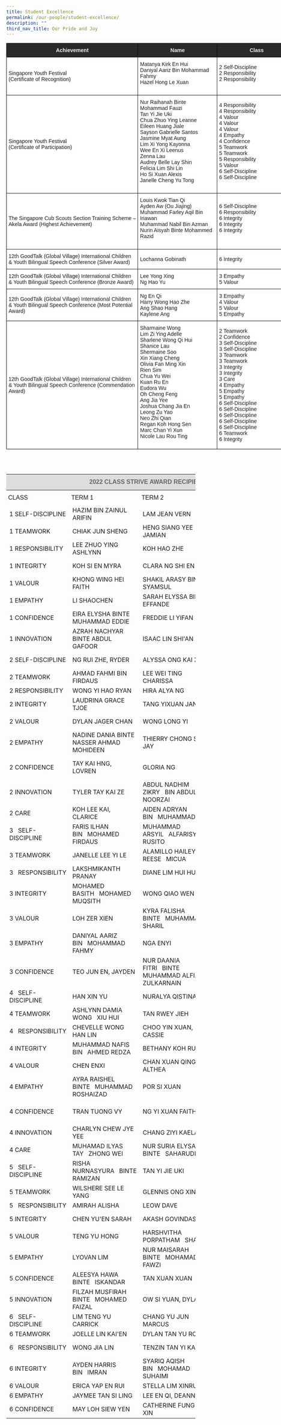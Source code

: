 ```yaml
---
title: Student Excellence
permalink: /our-people/student-excellence/
description: ""
third_nav_title: Our Pride and Joy
---
```

<table style="border-collapse:collapse;border-spacing:0;table-layout: fixed; width: 773px" class="tg"><colgroup><col style="width: 351px"><col style="width: 211px"><col style="width: 211px"></colgroup>
   <thead>
      <tr>
         <th style="background-color:#2A2A2A;border-color:black;border-style:solid;border-width:1px;color:#EEE;font-family:Arial, sans-serif;font-size:14px;font-weight:bold;overflow:hidden;padding:10px 5px;text-align:center;vertical-align:middle;word-break:normal"><span style="color:#EEE;background-color:#2A2A2A">Achievement</span></th><th style="background-color:#2A2A2A;border-color:black;border-style:solid;border-width:1px;color:#EEE;font-family:Arial, sans-serif;font-size:14px;font-weight:bold;overflow:hidden;padding:10px 5px;text-align:center;vertical-align:middle;word-break:normal"><span style="color:#EEE;background-color:#2A2A2A">Name</span></th>
         <th style="background-color:#2A2A2A;border-color:black;border-style:solid;border-width:1px;color:#EEE;font-family:Arial, sans-serif;font-size:14px;font-weight:bold;overflow:hidden;padding:10px 5px;text-align:center;vertical-align:middle;word-break:normal"><span style="color:#EEE;background-color:#2A2A2A">Class</span></th>
      </tr>
   </thead>
   <tbody>
      <tr>
         <td style="background-color:#FFF;border-color:black;border-style:solid;border-width:1px;font-family:Arial, sans-serif;font-size:14px;overflow:hidden;padding:10px 5px;text-align:left;vertical-align:middle;word-break:normal">Singapore Youth Festival<br>(Certificate of Recognition)<br></td>
         <td style="background-color:#FFF;border-color:black;border-style:solid;border-width:1px;font-family:Arial, sans-serif;font-size:14px;overflow:hidden;padding:10px 5px;text-align:left;vertical-align:middle;word-break:normal">Matanya Kirk En Hui<br>Daniyal Aariz Bin Mohammad Fahmy<br>Hazel Hong Le Xuan<br><br></td>
         <td style="background-color:#FFF;border-color:black;border-style:solid;border-width:1px;font-family:Arial, sans-serif;font-size:14px;overflow:hidden;padding:10px 5px;text-align:left;vertical-align:middle;word-break:normal">2 Self-Discipline<br>2 Responsibility<br>2 Responsibility<br><br></td>
      </tr>
      <tr>
         <td style="background-color:#FFF;border-color:black;border-style:solid;border-width:1px;font-family:Arial, sans-serif;font-size:14px;overflow:hidden;padding:10px 5px;text-align:left;vertical-align:middle;word-break:normal">Singapore Youth Festival<br>(Certificate of Participation)<br></td>
         <td style="background-color:#FFF;border-color:black;border-style:solid;border-width:1px;font-family:Arial, sans-serif;font-size:14px;overflow:hidden;padding:10px 5px;text-align:left;vertical-align:middle;word-break:normal">Nur Raihanah Binte Mohammad Fauzi<br>Tan Yi Jie Uki<br>Chua Zhuo Ying Leanne<br>Eileen Huang Jiale<br>Sayson Gabrielle Santos<br>Jasmine Myat Aung<br>Lim Xi Yong Kayonna<br>Wee En Xi Leenus<br>Zenna Lau<br>Audrey Belle Lay Shin<br>Felicia Lim Shi Lin<br>Ho Si Xuan Alexis<br>Janelle Cheng Yu Tong<br><br></td>
         <td style="background-color:#FFF;border-color:black;border-style:solid;border-width:1px;font-family:Arial, sans-serif;font-size:14px;overflow:hidden;padding:10px 5px;text-align:left;vertical-align:middle;word-break:normal">4 Responsibility<br>4 Responsibility<br>4 Valour<br>4 Valour<br>4 Valour<br>4 Empathy<br>4 Confidence<br>5 Teamwork<br>5 Teamwork<br>5 Responsibility<br>5 Valour<br>6 Self-Discipline<br>6 Self-Discipline<br><br></td>
      </tr>
      <tr>
         <td style="background-color:#FFF;border-color:black;border-style:solid;border-width:1px;font-family:Arial, sans-serif;font-size:14px;overflow:hidden;padding:10px 5px;text-align:left;vertical-align:middle;word-break:normal">The Singapore Cub Scouts Section Training Scheme – Akela Award (Highest Achievement)</td>
         <td style="background-color:#FFF;border-color:black;border-style:solid;border-width:1px;font-family:Arial, sans-serif;font-size:14px;overflow:hidden;padding:10px 5px;text-align:left;vertical-align:middle;word-break:normal">Louis Kwok Tian Qi<br>Ayden Aw (Ou Jiajing)<br>Muhammad Farley Aqil Bin Iriawan<br>Muhammad Nabil Bin Azman<br>Nurin Aisyah Binte Mohammed Razid<br><br></td>
         <td style="background-color:#FFF;border-color:black;border-style:solid;border-width:1px;font-family:Arial, sans-serif;font-size:14px;overflow:hidden;padding:10px 5px;text-align:left;vertical-align:middle;word-break:normal">6 Self-Discipline<br>6 Responsibility<br>6 Integrity<br>6 Integrity<br>6 Integrity<br><br></td>
      </tr>
      <tr>
         <td style="background-color:#FFF;border-color:black;border-style:solid;border-width:1px;font-family:Arial, sans-serif;font-size:14px;overflow:hidden;padding:10px 5px;text-align:left;vertical-align:middle;word-break:normal">12th GoodTalk (Global Village) International Children &amp; Youth Bilingual Speech Conference (Silver Award)</td>
         <td style="background-color:#FFF;border-color:black;border-style:solid;border-width:1px;font-family:Arial, sans-serif;font-size:14px;overflow:hidden;padding:10px 5px;text-align:left;vertical-align:middle;word-break:normal">Lochanna Gobinath<br></td>
         <td style="background-color:#FFF;border-color:black;border-style:solid;border-width:1px;font-family:Arial, sans-serif;font-size:14px;overflow:hidden;padding:10px 5px;text-align:left;vertical-align:middle;word-break:normal"> 6 Integrity</td>
      </tr>
      <tr>
         <td style="background-color:#FFF;border-color:black;border-style:solid;border-width:1px;font-family:Arial, sans-serif;font-size:14px;overflow:hidden;padding:10px 5px;text-align:left;vertical-align:middle;word-break:normal"> 12th GoodTalk (Global Village) International Children &amp; Youth Bilingual Speech Conference (Bronze Award) </td>
         <td style="background-color:#FFF;border-color:black;border-style:solid;border-width:1px;font-family:Arial, sans-serif;font-size:14px;overflow:hidden;padding:10px 5px;text-align:left;vertical-align:middle;word-break:normal">Lee Yong Xing<br>Ng Hao Yu<br></td>
         <td style="background-color:#FFF;border-color:black;border-style:solid;border-width:1px;font-family:Arial, sans-serif;font-size:14px;overflow:hidden;padding:10px 5px;text-align:left;vertical-align:middle;word-break:normal">3 Empathy<br>5 Valour<br></td>
      </tr>
      <tr>
         <td style="background-color:#FFF;border-color:black;border-style:solid;border-width:1px;font-family:Arial, sans-serif;font-size:14px;overflow:hidden;padding:10px 5px;text-align:left;vertical-align:middle;word-break:normal"> 12th GoodTalk (Global Village) International Children &amp; Youth Bilingual Speech Conference (Most Potential Award)</td>
         <td style="background-color:#FFF;border-color:black;border-style:solid;border-width:1px;font-family:Arial, sans-serif;font-size:14px;overflow:hidden;padding:10px 5px;text-align:left;vertical-align:middle;word-break:normal">Ng En Qi<br>Harry Wong Hao Zhe<br>Ang Shao Hang<br>Kaylene Ang<br></td>
         <td style="background-color:#FFF;border-color:black;border-style:solid;border-width:1px;font-family:Arial, sans-serif;font-size:14px;overflow:hidden;padding:10px 5px;text-align:left;vertical-align:middle;word-break:normal">3 Empathy<br>4 Valour<br>5 Valour<br>5 Empathy<br></td>
      </tr>
      <tr>
         <td style="background-color:#FFF;border-color:black;border-style:solid;border-width:1px;font-family:Arial, sans-serif;font-size:14px;overflow:hidden;padding:10px 5px;text-align:left;vertical-align:middle;word-break:normal">12th GoodTalk (Global Village) International Children &amp; Youth Bilingual Speech Conference (Commendation Award) </td>
         <td style="background-color:#FFF;border-color:black;border-style:solid;border-width:1px;font-family:Arial, sans-serif;font-size:14px;overflow:hidden;padding:10px 5px;text-align:left;vertical-align:middle;word-break:normal">Sharmaine Wong<br>Lim Zi Ying Adelle<br>Sharlene Wong Qi Hui<br>Shanice Lau<br>Shermaine Soo<br>Xin Xiang Cheng<br>Olivia Fan Ming Xin<br>Rien Sim<br>Chua Yu Wei<br>Kuan Ru En<br>Eudora Wu<br>Oh Cheng Feng<br>Ang Jia Yee<br>Joshua Chang Jia En<br>Leong Zu Yao<br>Neo Zhi Qian<br>Regan Koh Hong Sen<br>Marc Chan Yi Xun<br>Nicole Lau Rou Ting<br><br></td>
         <td style="background-color:#FFF;border-color:black;border-style:solid;border-width:1px;font-family:Arial, sans-serif;font-size:14px;overflow:hidden;padding:10px 5px;text-align:left;vertical-align:middle;word-break:normal">2 Teamwork<br>2 Confidence<br>3 Self-Discipline<br>3 Self-Discipline<br>3 Teamwork<br>3 Teamwork<br>3 Integrity<br>3 Integrity<br>3 Care<br>4 Empathy<br>5 Empathy<br>5 Empathy<br>6 Self-Discipline<br>6 Self-Discipline<br>6 Self-Discipline<br>6 Self-Discipline<br>6 Self-Discipline<br>6 Teamwork<br>6 Integrity<br></td>
      </tr>
   </tbody>
</table>
<br><br>

<table>
<thead>
  <tr>
    <th style="padding:10px 5px; vertical-align:middle; line-height:1.3; font-size:16px; font-family:Arial; background-color:#DDD; color:#666" colspan="4">2022 CLASS STRIVE AWARD RECIPIENTS</th>
  </tr>
</thead>
<tbody>
  <tr>
    <td style="padding:10px 5px; vertical-align:middle; line-height:1.3; font-size:16px; font-family:Arial; text-align:justify;">CLASS</td>
    <td style="padding:10px 5px; vertical-align:middle; line-height:1.3; font-size:16px; font-family:Arial; text-align:justify;">TERM 1</td>
    <td style="padding:10px 5px; vertical-align:middle; line-height:1.3; font-size:16px; font-family:Arial; text-align:justify;">TERM 2</td>
    <td style="padding:10px 5px; vertical-align:middle; line-height:1.3; font-size:16px; font-family:Arial; text-align:justify;">TERM 3</td>
  </tr>
  <tr>
    <td>1 SELF-DISCIPLINE</td>
    <td>HAZIM BIN ZAINUL ARIFIN</td>
    <td>LAM JEAN VERN</td>
    <td>CHRISTINE WEI JIAQI</td>
  </tr>
  <tr>
    <td>1 TEAMWORK</td>
    <td>CHIAK JUN SHENG</td>
    <td>HENG SIANG  YEE JAMIAN</td>
    <td>SHAYLA AULIA BINTE MOHAMMED SHAFFIQ</td>
  </tr>
  <tr>
    <td>1 RESPONSIBILITY</td>
    <td>LEE ZHUO YING ASHLYNN</td>
    <td>KOH HAO ZHE</td>
    <td>NUR RAUDHAH BINTE MOHAMMED SALIHIN</td>
  </tr>
  <tr>
    <td>1 INTEGRITY</td>
    <td>KOH SI EN MYRA</td>
    <td>CLARA NG SHI EN</td>
    <td>LUTFIL HADI BIN MOHAMAD SOFIAN</td>
  </tr>
  <tr>
    <td>1 VALOUR</td>
    <td>KHONG WING HEI FAITH</td>
    <td>SHAKIL ARASY BIN RIX SYAMSUL</td>
    <td>TAN LOK GI, PERCIVAL</td>
  </tr>
  <tr>
    <td>1 EMPATHY</td>
    <td>LI SHAOCHEN</td>
    <td>SARAH ELYSSA BINTE EFFANDE</td>
    <td>EUNICE HUANG JIALIN</td>
  </tr>
  <tr>
    <td>1 CONFIDENCE</td>
    <td>EIRA ELYSHA BINTE MUHAMMAD EDDIE</td>
    <td>FREDDIE LI YIFAN</td>
    <td>LESHANN LIM</td>
  </tr>
  <tr>
    <td>1 INNOVATION</td>
    <td>AZRAH NACHYAR BINTE ABDUL GAFOOR</td>
    <td>ISAAC LIN SHI'AN</td>
    <td>KWA EE NING</td>
  </tr>
  <tr>
    <td>2 SELF-DISCIPLINE</td>
    <td>NG RUI ZHE, RYDER</td>
    <td>ALYSSA ONG KAI XIN</td>
    <td>THARANA VIKNESHWARAN</td>
  </tr>
  <tr>
    <td>2 TEAMWORK</td>
    <td>AHMAD FAHMI BIN FIRDAUS</td>
    <td>LEE WEI TING CHARISSA</td>
    <td>KEONNA NG TIAN LE</td>
  </tr>
  <tr>
    <td>2 RESPONSIBILITY</td>
    <td>WONG YI HAO RYAN</td>
    <td>HIRA ALYA NG</td>
    <td>LIM YU EN, CHERRIE</td>
  </tr>
  <tr>
    <td>2 INTEGRITY</td>
    <td>LAUDRINA GRACE TJOE</td>
    <td>TANG YIXUAN JANELLE</td>
    <td>ANYA GOH</td>
  </tr>
  <tr>
    <td>2 VALOUR</td>
    <td>DYLAN JAGER CHAN</td>
    <td>WONG LONG YI</td>
    <td>ISA WU ZI YUAN WIDJAJA</td>
  </tr>
  <tr>
    <td>2 EMPATHY</td>
    <td>NADINE DANIA BINTE NASSER AHMAD MOHIDEEN</td>
    <td>THIERRY CHONG SEE JAY</td>
    <td>LIM JUN AN , ALDEN</td>
  </tr>
  <tr>
    <td>2 CONFIDENCE</td>
    <td>TAY KAI HNG, LOVREN</td>
    <td>GLORIA NG</td>
    <td>NUR ZHUFAIRAH BINTE MUHAMMAD KHAIRUDDIN</td>
  </tr>
  <tr>
    <td>2 INNOVATION</td>
    <td>TYLER TAY KAI ZE</td>
    <td>ABDUL NADHIM ZIKRY&nbsp;&nbsp;&nbsp;BIN ABDUL NOORZAI</td>
    <td>KADEN FOO KAI EN</td>
  </tr>
  <tr>
    <td>2 CARE</td>
    <td>KOH LEE KAI, CLARICE</td>
    <td>AIDEN ADRYAN BIN&nbsp;&nbsp;&nbsp;MUHAMMAD NOH</td>
    <td>VICTORIA HU DANNING</td>
  </tr>
  <tr>
    <td>3&nbsp;&nbsp;&nbsp;SELF-DISCIPLINE</td>
    <td>FARIS ILHAN BIN&nbsp;&nbsp;&nbsp;MOHAMED FIRDAUS</td>
    <td>MUHAMMAD ARSYIL&nbsp;&nbsp;&nbsp;ALFARISY BIN RUSITO</td>
    <td>SHAANVITA VINOD</td>
  </tr>
  <tr>
    <td>3 TEAMWORK</td>
    <td>JANELLE LEE YI LE</td>
    <td>ALAMILLO HAILEY REESE&nbsp;&nbsp;&nbsp;MICUA</td>
    <td>CHAN QUN HAN, QUINTUS</td>
  </tr>
  <tr>
    <td>3&nbsp;&nbsp;&nbsp;RESPONSIBILITY</td>
    <td>LAKSHMIKANTH PRANAY</td>
    <td>DIANE LIM HUI HUI</td>
    <td>CHEW JING RU LYNNETTE</td>
  </tr>
  <tr>
    <td>3 INTEGRITY</td>
    <td>MOHAMED BASITH&nbsp;&nbsp;&nbsp;MOHAMED MUQSITH</td>
    <td>WONG QIAO WEN</td>
    <td>ADELYNN KHOO WEI LIN</td>
  </tr>
  <tr>
    <td>3 VALOUR</td>
    <td>LOH ZER XIEN</td>
    <td>KYRA FALISHA BINTE&nbsp;&nbsp;&nbsp;MUHAMMAD SHARIL</td>
    <td>AMIRAH BINTE MOHD&nbsp;&nbsp;&nbsp;ANSOR</td>
  </tr>
  <tr>
    <td>3 EMPATHY</td>
    <td>DANIYAL AARIZ BIN&nbsp;&nbsp;&nbsp;MOHAMMAD FAHMY</td>
    <td>NGA ENYI</td>
    <td>ADELE SHEN RUOQI</td>
  </tr>
  <tr>
    <td>3 CONFIDENCE</td>
    <td>TEO JUN EN, JAYDEN</td>
    <td>NUR DAANIA FITRI&nbsp;&nbsp;&nbsp;BINTE MUHAMMAD ALFIAN ZULKARNAIN</td>
    <td>LIM YVES KIAT</td>
  </tr>
  <tr>
    <td>4&nbsp;&nbsp;&nbsp;SELF-DISCIPLINE</td>
    <td>HAN XIN YU</td>
    <td>NURALYA QISTINA</td>
    <td>A R MUHAMMAD RASHAAD&nbsp;&nbsp;&nbsp;NASIF</td>
  </tr>
  <tr>
    <td>4 TEAMWORK</td>
    <td>ASHLYNN DAMIA WONG&nbsp;&nbsp;&nbsp;XIU HUI</td>
    <td>TAN RWEY JIEH</td>
    <td>DAYMOUS CHUA JIN HUI</td>
  </tr>
  <tr>
    <td>4&nbsp;&nbsp;&nbsp;RESPONSIBILITY</td>
    <td>CHEVELLE WONG HAN LIN</td>
    <td>CHOO YIN XUAN, CASSIE</td>
    <td>MUHAMMAD SHERAZ BIN&nbsp;&nbsp;&nbsp;ZED</td>
  </tr>
  <tr>
    <td>4 INTEGRITY</td>
    <td>MUHAMMAD NAFIS BIN&nbsp;&nbsp;&nbsp;AHMED REDZA</td>
    <td>BETHANY KOH RUI EN</td>
    <td>NG JIA ENN</td>
  </tr>
  <tr>
    <td>4 VALOUR</td>
    <td>CHEN ENXI</td>
    <td>CHAN XUAN QING ALTHEA</td>
    <td>MUHAMMAD HAYDEN&nbsp;&nbsp;&nbsp;HADERULLAH</td>
  </tr>
  <tr>
    <td>4 EMPATHY</td>
    <td>AYRA RAISHEL BINTE&nbsp;&nbsp;&nbsp;MUHAMMAD ROSHAIZAD</td>
    <td>POR SI XUAN</td>
    <td>MUHAMMAD NAZIM BIN&nbsp;&nbsp;&nbsp;AZMAN</td>
  </tr>
  <tr>
    <td>4 CONFIDENCE</td>
    <td>TRAN TUONG VY</td>
    <td>NG YI XUAN FAITH</td>
    <td>NUR ADELYA BINTE&nbsp;&nbsp;&nbsp;MUHAMMAD KHAIRI</td>
  </tr>
  <tr>
    <td>4 INNOVATION</td>
    <td>CHARLYN CHEW JYE YEE</td>
    <td>CHANG ZIYI KAELA</td>
    <td>LOW ZHUO ENN CHERVONN</td>
  </tr>
  <tr>
    <td>4 CARE</td>
    <td>MUHAMAD ILYAS TAY&nbsp;&nbsp;&nbsp;ZHONG WEI</td>
    <td>NUR SURIA ELYSA BINTE&nbsp;&nbsp;&nbsp;SAHARUDDIN</td>
    <td>ZOEY WEI XINYUN</td>
  </tr>
  <tr>
    <td>5&nbsp;&nbsp;&nbsp;SELF-DISCIPLINE</td>
    <td>RISHA NURNASYURA&nbsp;&nbsp;&nbsp;BINTE RAMIZAN</td>
    <td>TAN YI JIE UKI</td>
    <td>SOPHIA HANA BINTE&nbsp;&nbsp;&nbsp;MOHAMAD AZMI</td>
  </tr>
  <tr>
    <td>5 TEAMWORK</td>
    <td>WILSHERE SEE LE YANG</td>
    <td>GLENNIS ONG XIN YING</td>
    <td>SHANJANA D/O SHANT&nbsp;&nbsp;&nbsp;KUMAR</td>
  </tr>
  <tr>
    <td>5&nbsp;&nbsp;&nbsp;RESPONSIBILITY</td>
    <td>AMIRAH ALISHA</td>
    <td>LEOW DAVE</td>
    <td>KODALI ANVITA</td>
  </tr>
  <tr>
    <td>5 INTEGRITY</td>
    <td>CHEN YU'EN SARAH</td>
    <td>AKASH GOVINDASAMY</td>
    <td>JAYMEE HUANG YUXUAN</td>
  </tr>
  <tr>
    <td>5 VALOUR</td>
    <td>TENG YU HONG</td>
    <td>HARSHVITHA PORPATHAM&nbsp;&nbsp;&nbsp;SHANKAR</td>
    <td>YEO JAYDEN TRI KHUONG</td>
  </tr>
  <tr>
    <td>5 EMPATHY</td>
    <td>LYOVAN LIM</td>
    <td>NUR MAISARAH BINTE&nbsp;&nbsp;&nbsp;MOHAMAD FAWZI</td>
    <td>MOHAMAD IMAN SHAQIR&nbsp;&nbsp;&nbsp;BIN MOHAMAD SHAHRAIL</td>
  </tr>
  <tr>
    <td>5 CONFIDENCE</td>
    <td>ALEESYA HAWA BINTE&nbsp;&nbsp;&nbsp;ISKANDAR</td>
    <td>TAN XUAN XUAN</td>
    <td>CHAN JODI YNEZ</td>
  </tr>
  <tr>
    <td>5 INNOVATION</td>
    <td>FILZAH MUSFIRAH BINTE&nbsp;&nbsp;&nbsp;MOHAMED FAIZAL</td>
    <td>OW SI YUAN, DYLAN</td>
    <td>JULIP TAN YA-LE</td>
  </tr>
  <tr>
    <td>6&nbsp;&nbsp;&nbsp;SELF-DISCIPLINE</td>
    <td>LIM TENG YU CARRICK</td>
    <td>CHANG YU JUN MARCUS</td>
    <td>NUR ALYA ARIANA BINTE&nbsp;&nbsp;&nbsp;JEFFERI</td>
  </tr>
  <tr>
    <td>6 TEAMWORK</td>
    <td>JOELLE LIN KAI'EN</td>
    <td>DYLAN TAN YU RONG</td>
    <td>TEO CHUN KAI</td>
  </tr>
  <tr>
    <td>6&nbsp;&nbsp;&nbsp;RESPONSIBILITY</td>
    <td>WONG JIA LIN</td>
    <td>TENZIN TAN YI KAI</td>
    <td>NUR ZULAIKHA BINTE&nbsp;&nbsp;&nbsp;MUHAMMAD</td>
  </tr>
  <tr>
    <td>6 INTEGRITY</td>
    <td>AYDEN HARRIS BIN&nbsp;&nbsp;&nbsp;IMRAN</td>
    <td>SYARIQ AQISH BIN&nbsp;&nbsp;&nbsp;MOHAMAD SUHAIMI</td>
    <td>TAN WEI XUAN</td>
  </tr>
  <tr>
    <td>6 VALOUR</td>
    <td>ERICA YAP EN RUI</td>
    <td>STELLA LIM XINRU</td>
    <td>OCTAVIUS TRAJAN TAN</td>
  </tr>
  <tr>
    <td>6 EMPATHY</td>
    <td>JAYMEE TAN SI LING</td>
    <td>LEE EN QI, DEANNA</td>
    <td>TAN YI HUI CHARLYN</td>
  </tr>
  <tr>
    <td>6 CONFIDENCE</td>
    <td>MAY LOH SIEW YEN</td>
    <td>CATHERINE FUNG YU XIN</td>
    <td>YONG ZHENG YU</td>
  </tr>
</tbody>
</table>